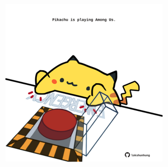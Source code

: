 <!-- built at 15/03/2024, 08:00:50 UTC -->
<p align="center">
  <img width="500" height="500" src="./ReadmeImage.svg">
</p>

